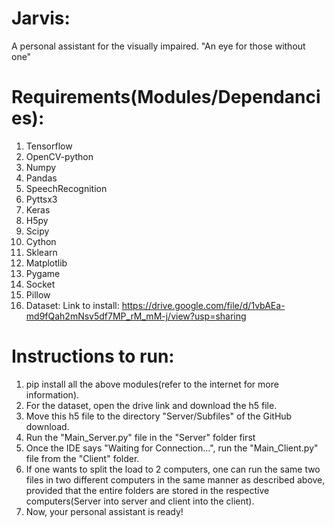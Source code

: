 # Jarvis:
A personal assistant for the visually impaired.
 "An eye for those without one" 

# Requirements(Modules/Dependancies):
1. Tensorflow
2. OpenCV-python
3. Numpy
4. Pandas
5. SpeechRecognition
6. Pyttsx3
7. Keras
8. H5py
9. Scipy
10. Cython
11. Sklearn
12. Matplotlib
13. Pygame
14. Socket 
15. Pillow
16. Dataset: Link to install: https://drive.google.com/file/d/1vbAEa-md9fQah2mNsv5df7MP_rM_mM-j/view?usp=sharing

# Instructions to run:
1. pip install all the above modules(refer to the internet for more information).
2. For the dataset, open the drive link and download the h5 file.
3. Move this h5 file to the directory "Server/Subfiles" of the GitHub download.
4. Run the "Main_Server.py" file in the "Server" folder first
5. Once the IDE says "Waiting for Connection...", run the "Main_Client.py" file from the "Client" folder.
6. If one wants to split the load to 2 computers, one can run the same two files in two different computers in the same manner as described above, provided that the entire folders are stored in the respective computers(Server into server and client into the client).
7. Now, your personal assistant is ready!

